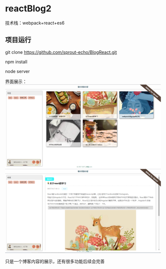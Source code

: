 # reactBlog2

技术栈：webpack+react+es6


## 项目运行

git clone https://github.com/sprout-echo/BlogReact.git

npm install

node server


界面展示：
![](https://github.com/sprout-echo/BlogReact/blob/master/src/img/j1.png)
![](https://github.com/sprout-echo/BlogReact/blob/master/src/img/j2.png)

只是一个博客内容的展示，还有很多功能后续会完善
